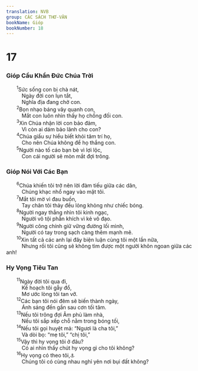 ```yaml
---
translation: NVB
group: CÁC SÁCH THƠ-VĂN
bookName: Gióp 
bookNumber: 18
---
```


<div class="title"><h1>17</h1><h3>Gióp Cầu Khẩn Đức Chúa Trời </h3></div>
<span class="verse giop_17_1">  <sup>1</sup>Sức sống con bị chà nát, <br/>   Ngày đời con lụn tắt, <br/>   Nghĩa địa đang chờ con. <br/></span>
<span class="verse giop_17_2">  <sup>2</sup>Bọn nhạo báng vây quanh con, <br/>   Mắt con luôn nhìn thấy họ chống đối con. <br/></span>
<span class="verse giop_17_3">  <sup>3</sup>Xin Chúa nhận lời con bảo đảm, <br/>   Vì còn ai dám bảo lãnh cho con? <br/></span>
<span class="verse giop_17_4">  <sup>4</sup>Chúa giấu sự hiểu biết khỏi tâm trí họ, <br/>   Cho nên Chúa không để họ thắng con. <br/></span>
<span class="verse giop_17_5">  <sup>5</sup>Người nào tố cáo bạn bè vì lợi lộc, <br/>   Con cái người sẽ mòn mắt đợi trông. <br/></span>
<div class="title"><h3>Gióp Nói Với Các Bạn </h3></div>
<span class="verse giop_17_6">  <sup>6</sup>Chúa khiến tôi trở nên lời đàm tiếu giữa các dân, <br/>   Chúng khạc nhổ ngay vào mặt tôi. <br/></span>
<span class="verse giop_17_7">  <sup>7</sup>Mắt tôi mờ vì đau buồn, <br/>   Tay chân tôi thảy đều lỏng khỏng như chiếc bóng. <br/></span>
<span class="verse giop_17_8">  <sup>8</sup>Người ngay thẳng nhìn tôi kinh ngạc, <br/>   Người vô tội phẫn khích vì kẻ vô đạo. <br/></span>
<span class="verse giop_17_9">  <sup>9</sup>Người công chính giữ vững đường lối mình, <br/>   Người có tay trong sạch càng thêm mạnh mẽ. <br/></span>
<span class="verse giop_17_10">  <sup>10</sup>Xin tất cả các anh lại đây biện luận cùng tôi một lần nữa, <br/>   Nhưng rồi tôi cũng sẽ không tìm được một người khôn ngoan giữa các anh! <br/></span>
<div class="title"><h3>Hy Vọng Tiêu Tan </h3></div>
<span class="verse giop_17_11">  <sup>11</sup>Ngày đời tôi qua đi, <br/>   Kế hoạch tôi gẫy đổ, <br/>   Mơ ước lòng tôi tan vỡ. <br/></span>
<span class="verse giop_17_12">  <sup>12</sup>Các bạn tôi nói đêm sẽ biến thành ngày, <br/>   Ánh sáng đến gần sau cơn tối tăm. <br/></span>
<span class="verse giop_17_13">  <sup>13</sup>Nếu tôi trông đợi Âm phủ làm nhà, <br/>   Nếu tôi sắp xếp chỗ nằm trong bóng tối, <br/></span>
<span class="verse giop_17_14">  <sup>14</sup>Nếu tôi gọi huyệt mả: “Ngươi là cha tôi,” <br/>   Và dòi bọ: “mẹ tôi,” “chị tôi,” <br/></span>
<span class="verse giop_17_15">  <sup>15</sup>Vậy thì hy vọng tôi ở đâu? <br/>   Có ai nhìn thấy chút hy vọng gì cho tôi không? <br/></span>
<span class="verse giop_17_16">  <sup>16</sup>Hy vọng có theo tôi,<a data-toggle="tooltip" data-placement="bottom" title="LXX: xuống Âm phủ không?">⚓</a><br/>   Chúng tôi có cùng nhau nghỉ yên nơi bụi đất không? <br/></span>
